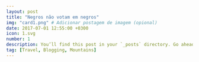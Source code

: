 ```yaml
---
layout: post
title: "Negros não votam em negros"
img: "card1.png" # Adicionar postagem de imagem (opional)
date: 2017-07-01 12:55:00 +0300
icon: 1.svg
number: 1
description: You’ll find this post in your `_posts` directory. Go ahead and edit it and re-build the site to see your changes. # Add post description (optional)
tag: [Travel, Blogging, Mountains]
---
```

